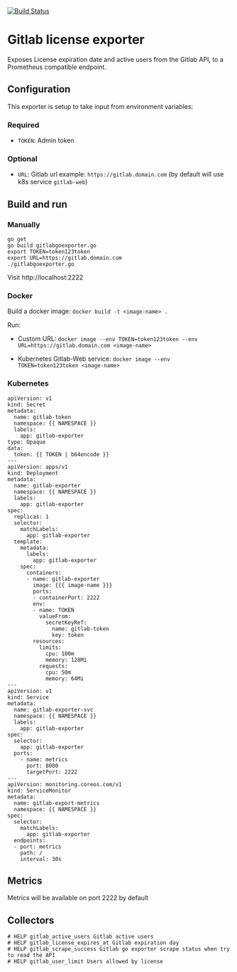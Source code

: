 [![Build Status](https://jenkins.public.jamf.build/buildStatus/icon?job=Devops%2FBuild+Infrastructure%2FGitlab%2Fgitlab-exporter-github%2Fmaster)](https://jenkins.public.jamf.build/job/Devops/job/Build%20Infrastructure/job/Gitlab/job/gitlab-exporter-github/job/master/)

# Gitlab license exporter
Exposes License expiration date and active users from the Gitlab API, to a Prometheus compatible endpoint.

## Configuration
This exporter is setup to take input from environment variables:

### Required
* `TOKEN`: Admin token

### Optional
* `URL`: Gitlab url example: `https://gitlab.domain.com` (by default will use k8s service `gitlab-web`)

## Build and run
### Manually
```
go get
go build gitlabgoexporter.go
export TOKEN=token123token
export URL=https://gitlab.domain.com
./gitlabgoexporter.go
```
Visit http://localhost:2222


### Docker
Build a docker image:
`docker build -t <image-name> .`

Run:
* Custom URL:
	`docker image --env TOKEN=token123token --env URL=https://gitlab.domain.com <image-name>`

* Kubernetes Gitlab-Web service:
	`docker image --env TOKEN=token123token <image-name>`


### Kubernetes
```
apiVersion: v1
kind: Secret
metadata:
  name: gitlab-token
  namespace: {{ NAMESPACE }}
  labels:
    app: gitlab-exporter
type: Opaque
data:
  token: {{ TOKEN | b64encode }}
---
apiVersion: apps/v1
kind: Deployment
metadata:
  name: gitlab-exporter
  namespace: {{ NAMESPACE }}
  labels:
    app: gitlab-exporter
spec:
  replicas: 1
  selector:
    matchLabels:
      app: gitlab-exporter
  template:
    metadata:
      labels:
        app: gitlab-exporter
    spec:
      containers:
      - name: gitlab-exporter
        image: {{{ image-name }}}
        ports:
        - containerPort: 2222
        env:
        - name: TOKEN
          valueFrom:
            secretKeyRef:
              name: gitlab-token
              key: token
        resources:
          limits:
            cpu: 100m
            memory: 128Mi
          requests:
            cpu: 50m
            memory: 64Mi
---
apiVersion: v1
kind: Service
metadata:
  name: gitlab-exporter-svc
  namespace: {{ NAMESPACE }}
  labels:
    app: gitlab-exporter
spec:
  selector: 
    app: gitlab-exporter
  ports:
    - name: metrics
      port: 8080
      targetPort: 2222
---
apiVersion: monitoring.coreos.com/v1
kind: ServiceMonitor
metadata:
  name: gitlab-export-metrics
  namespace: {{ NAMESPACE }}
spec:
  selector:
    matchLabels:
      app: gitlab-exporter
  endpoints:
  - port: metrics
    path: /
    interval: 30s
```

## Metrics
Metrics will be available on port 2222 by default

## Collectors
```
# HELP gitlab_active_users Gitlab active users
# HELP gitlab_license_expires_at Gitlab expiration day
# HELP gitlab_scrape_success Gitlab go exporter scrape status when try to read the API
# HELP gitlab_user_limit Users allowed by license
```